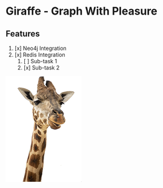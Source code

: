 # Giraffe - Graph With Pleasure

## Features
1. [x] Neo4j Integration
1. [x] Redis Integration
   1. [ ] Sub-task 1
   1. [x] Sub-task 2
   
![alt text](resources/images/giraffe_page.png "Giraffe!")